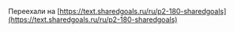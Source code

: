 Переехали на [https://text.sharedgoals.ru/ru/p2-180-sharedgoals](https://text.sharedgoals.ru/ru/p2-180-sharedgoals)
